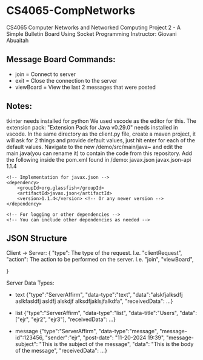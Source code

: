 # CS4065-CompNetworks
CS4065 Computer Networks and Networked Computing
Project 2 - A Simple Bulletin Board Using Socket Programming
Instructor: Giovani Abuaitah

## Message Board Commands:
* join = Connect to server
* exit = Close the connection to the server
* viewBoard = View the last 2 messages that were posted

## Notes: 
tkinter needs installed for python
We used vscode as the editor for this. The extension pack: "Extension Pack for Java v0.29.0" needs installed in vscode.
In the same directory as the client.py file, create a maven project, it will ask for 2 things and provide default values, just hit enter for each of the default values.
Navigate to the new /demo/src/main/java~ and edit the main.java(you can rename it) to contain the code from this repository.
Add the following inside the pom.xml found in /demo:
<dependencies>
    <!-- javax.json dependency -->
    <dependency>
        <groupId>javax.json</groupId>
        <artifactId>javax.json-api</artifactId>
        <version>1.1.4</version>  <!-- Or any newer version -->
    </dependency>

    <!-- Implementation for javax.json -->
    <dependency>
        <groupId>org.glassfish</groupId>
        <artifactId>javax.json</artifactId>
        <version>1.1.4</version> <!-- Or any newer version -->
    </dependency>

    <!-- For logging or other dependencies -->
    <!-- You can include other dependencies as needed -->
</dependencies>


## JSON Structure
Client -> Server:
{
    "type": The type of the request. I.e. "clientRequest",
    "action": The action to be performed on the server. I.e. "join", "viewBoard",
    
}


Server Data Types:
* text
{"type":"ServerAffirm", "data-type":"text", "data":"alskfjalksdfj  aslkfasldfj asldfj alskdjf alksdfjaklsjfalkdfa", "receivedData": ...}

* list
{"type":"ServerAffirm", "data-type":"list", "data-title":"Users", "data":["ejr", "ejr2", "ejr3"], "receivedData": ...}

* message
{"type":"ServerAffirm", "data-type":"message", "message-id":123456, "sender":"ejr", "post-date": "11-20-2024 19:39", "message-subject": "This is the subject of the message", "data": "This is the body of the message", "receivedData": ...}